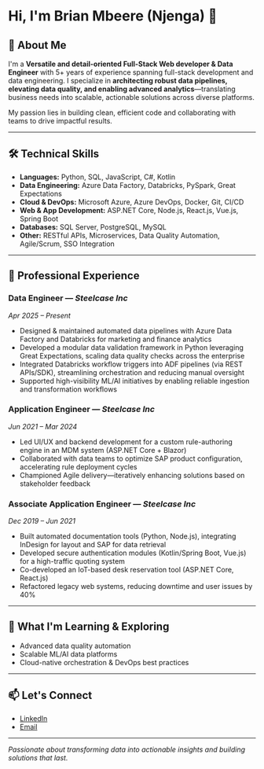 # Hi, I'm Brian Mbeere (Njenga) 👋

## 🚀 About Me

I'm a **Versatile and detail-oriented Full-Stack Web developer & Data Engineer** with 5+ years of experience spanning full-stack development and data engineering. I specialize in **architecting robust data pipelines, elevating data quality, and enabling advanced analytics**—translating business needs into scalable, actionable solutions across diverse platforms.

My passion lies in building clean, efficient code and collaborating with teams to drive impactful results.

---

## 🛠️ Technical Skills

- **Languages:** Python, SQL, JavaScript, C#, Kotlin  
- **Data Engineering:** Azure Data Factory, Databricks, PySpark, Great Expectations  
- **Cloud & DevOps:** Microsoft Azure, Azure DevOps, Docker, Git, CI/CD  
- **Web & App Development:** ASP.NET Core, Node.js, React.js, Vue.js, Spring Boot  
- **Databases:** SQL Server, PostgreSQL, MySQL  
- **Other:** RESTful APIs, Microservices, Data Quality Automation, Agile/Scrum, SSO Integration

---

## 🏢 Professional Experience

### Data Engineer — *Steelcase Inc*  
*Apr 2025 – Present*  
- Designed & maintained automated data pipelines with Azure Data Factory and Databricks for marketing and finance analytics  
- Developed a modular data validation framework in Python leveraging Great Expectations, scaling data quality checks across the enterprise  
- Integrated Databricks workflow triggers into ADF pipelines (via REST APIs/SDK), streamlining orchestration and reducing manual oversight  
- Supported high-visibility ML/AI initiatives by enabling reliable ingestion and transformation workflows

### Application Engineer — *Steelcase Inc*  
*Jun 2021 – Mar 2024*  
- Led UI/UX and backend development for a custom rule-authoring engine in an MDM system (ASP.NET Core + Blazor)  
- Collaborated with data teams to optimize SAP product configuration, accelerating rule deployment cycles  
- Championed Agile delivery—iteratively enhancing solutions based on stakeholder feedback

### Associate Application Engineer — *Steelcase Inc*  
*Dec 2019 – Jun 2021*  
- Built automated documentation tools (Python, Node.js), integrating InDesign for layout and SAP for data retrieval  
- Developed secure authentication modules (Kotlin/Spring Boot, Vue.js) for a high-traffic quoting system  
- Co-developed an IoT-based desk reservation tool (ASP.NET Core, React.js)  
- Refactored legacy web systems, reducing downtime and user issues by 40%

---

## 🌱 What I'm Learning & Exploring

- Advanced data quality automation  
- Scalable ML/AI data platforms  
- Cloud-native orchestration & DevOps best practices

---

## 📫 Let's Connect

- [LinkedIn](https://www.linkedin.com/in/brianmbeere/)  
- [Email](mailto:briannjenga413@gmail.com)

---

*Passionate about transforming data into actionable insights and building solutions that last.*
